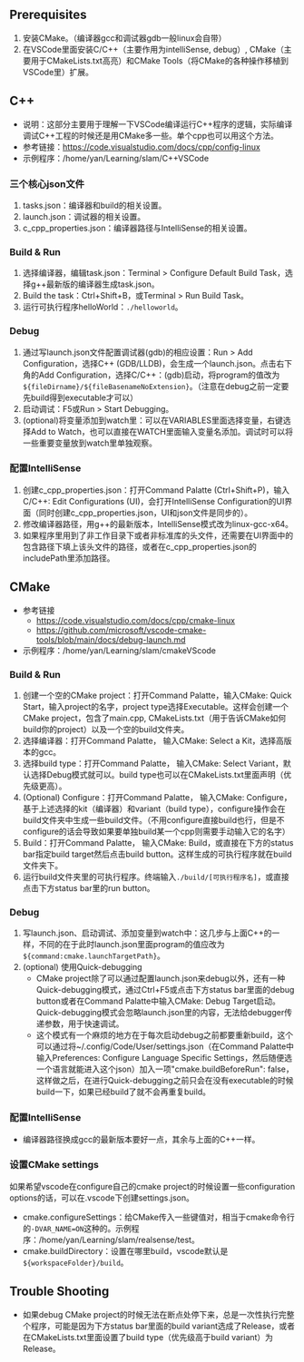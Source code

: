 ## Prerequisites
1. 安装CMake。（编译器gcc和调试器gdb一般linux会自带）
2. 在VSCode里面安装C/C++（主要作用为intelliSense, debug）, CMake（主要用于CMakeLists.txt高亮）和CMake Tools（将CMake的各种操作移植到VSCode里）扩展。

## C++
- 说明：这部分主要用于理解一下VSCode编译运行C++程序的逻辑，实际编译调试C++工程的时候还是用CMake多一些。单个cpp也可以用这个方法。
- 参考链接：https://code.visualstudio.com/docs/cpp/config-linux
- 示例程序：/home/yan/Learning/slam/C++VSCode

### 三个核心json文件
1. tasks.json：编译器和build的相关设置。
2. launch.json：调试器的相关设置。
3. c_cpp_properties.json：编译器路径与IntelliSense的相关设置。

### Build & Run
1. 选择编译器，编辑task.json：Terminal > Configure Default Build Task，选择g++最新版的编译器生成task.json。
2. Build the task：Ctrl+Shift+B，或Terminal > Run Build Task。
3. 运行可执行程序helloWorld：`./helloworld`。

### Debug
1. 通过写launch.json文件配置调试器(gdb)的相应设置：Run > Add Configuration，选择C++ (GDB/LLDB)，会生成一个launch.json。点击右下角的Add Configuration，选择C/C++：(gdb)启动，将program的值改为`${fileDirname}/${fileBasenameNoExtension}`。（注意在debug之前一定要先build得到executable才可以）
2. 启动调试：F5或Run > Start Debugging。
3. (optional)将变量添加到watch里：可以在VARIABLES里面选择变量，右键选择Add to Watch，也可以直接在WATCH里面输入变量名添加。调试时可以将一些重要变量放到watch里单独观察。

### 配置IntelliSense
1. 创建c_cpp_properties.json：打开Command Palatte (Ctrl+Shift+P)，输入C/C++: Edit Configurations (UI)，会打开IntelliSense Configuration的UI界面（同时创建c_cpp_properties.json，UI和json文件是同步的）。
2. 修改编译器路径，用g++的最新版本，IntelliSense模式改为linux-gcc-x64。
3. 如果程序里用到了非工作目录下或者非标准库的头文件，还需要在UI界面中的包含路径下填上该头文件的路径，或者在c_cpp_properties.json的includePath里添加路径。

## CMake
- 参考链接
	- https://code.visualstudio.com/docs/cpp/cmake-linux
	- https://github.com/microsoft/vscode-cmake-tools/blob/main/docs/debug-launch.md
- 示例程序：/home/yan/Learning/slam/cmakeVScode

### Build & Run
1. 创建一个空的CMake project：打开Command Palatte，输入CMake: Quick Start，输入project的名字，project type选择Executable。这样会创建一个CMake project，包含了main.cpp, CMakeLists.txt（用于告诉CMake如何build你的project）以及一个空的build文件夹。
2. 选择编译器：打开Command Palatte， 输入CMake: Select a Kit，选择高版本的gcc。
3. 选择build type：打开Command Palatte， 输入CMake: Select Variant，默认选择Debug模式就可以。build type也可以在CMakeLists.txt里面声明（优先级更高）。
4. (Optional) Configure：打开Command Palatte， 输入CMake: Configure，基于上述选择的kit（编译器）和variant（build type），configure操作会在build文件夹中生成一些build文件。（不用configure直接build也行，但是不configure的话会导致如果要单独build某一个cpp则需要手动输入它的名字）
5. Build：打开Command Palatte， 输入CMake: Build，或直接在下方的status bar指定build target然后点击build button。这样生成的可执行程序就在build文件夹下。
6. 运行build文件夹里的可执行程序。终端输入`./build/[可执行程序名]`，或直接点击下方status bar里的run button。

### Debug
1. 写launch.json、启动调试、添加变量到watch中：这几步与上面C++的一样，不同的在于此时launch.json里面program的值应改为`${command:cmake.launchTargetPath}`。
2. (optional) 使用Quick-debugging
	- CMake project除了可以通过配置launch.json来debug以外，还有一种Quick-debugging模式，通过Ctrl+F5或点击下方status bar里面的debug button或者在Command Palatte中输入CMake: Debug Target启动。Quick-debugging模式会忽略launch.json里的内容，无法给debugger传递参数，用于快速调试。
	- 这个模式有一个麻烦的地方在于每次启动debug之前都要重新build，这个可以通过将~/.config/Code/User/settings.json（在Command Palatte中输入Preferences: Configure Language Specific Settings，然后随便选一个语言就能进入这个json）加入一项"cmake.buildBeforeRun": false，这样做之后，在进行Quick-debugging之前只会在没有executable的时候build一下，如果已经build了就不会再重复build。

### 配置IntelliSense
- 编译器路径换成gcc的最新版本要好一点，其余与上面的C++一样。

### 设置CMake settings
如果希望vscode在configure自己的cmake project的时候设置一些configuration options的话，可以在.vscode下创建settings.json。
- cmake.configureSettings：给CMake传入一些键值对，相当于cmake命令行的`-DVAR_NAME=ON`这种的。示例程序：/home/yan/Learning/slam/realsense/test。
- cmake.buildDirectory：设置在哪里build，vscode默认是`${workspaceFolder}/build`。

## Trouble Shooting

- 如果debug CMake project的时候无法在断点处停下来，总是一次性执行完整个程序，可能是因为下方status bar里面的build variant选成了Release，或者在CMakeLists.txt里面设置了build type（优先级高于build variant）为Release。